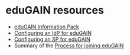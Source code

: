 # eduGAIN resources

*   [eduGAIN Information Pack](https://reannz.atlassian.net/wiki/spaces/Tuakiri/pages/3815539015/eduGAIN+Information+Pack)
*   [Configuring an IdP for eduGAIN](https://reannz.atlassian.net/wiki/spaces/Tuakiri/pages/3815539032/Configuring+an+IdP+for+eduGAIN)
*   [Configuring an SP for eduGAIN](https://reannz.atlassian.net/wiki/spaces/Tuakiri/pages/3815538743/Configuring+an+SP+for+eduGAIN)
*   Summary of the [Process for joining eduGAIN](https://reannz.atlassian.net/wiki/spaces/Tuakiri/pages/3815539060/Process+for+joining+eduGAIN)